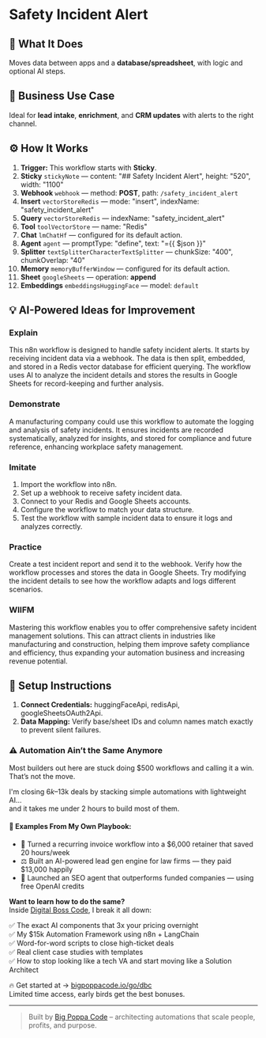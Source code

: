 # Safety Incident Alert
  ## 🚀 What It Does
  Moves data between apps and a **database/spreadsheet**, with logic and optional AI steps.
  
  ## 💼 Business Use Case
  Ideal for **lead intake**, **enrichment**, and **CRM updates** with alerts to the right channel.
  
  ## ⚙️ How It Works
  1. **Trigger:** This workflow starts with **Sticky**.
  2. **Sticky** `stickyNote` — content: "## Safety Incident Alert", height: "520", width: "1100"
3. **Webhook** `webhook` — method: **POST**, path: `/safety_incident_alert`
4. **Insert** `vectorStoreRedis` — mode: "insert", indexName: "safety_incident_alert"
5. **Query** `vectorStoreRedis` — indexName: "safety_incident_alert"
6. **Tool** `toolVectorStore` — name: "Redis"
7. **Chat** `lmChatHf` — configured for its default action.
8. **Agent** `agent` — promptType: "define", text: "={{ $json }}"
9. **Splitter** `textSplitterCharacterTextSplitter` — chunkSize: "400", chunkOverlap: "40"
10. **Memory** `memoryBufferWindow` — configured for its default action.
11. **Sheet** `googleSheets` — operation: **append**
12. **Embeddings** `embeddingsHuggingFace` — model: `default`
  
  ## 💡 AI-Powered Ideas for Improvement
  ### Explain
This n8n workflow is designed to handle safety incident alerts. It starts by receiving incident data via a webhook. The data is then split, embedded, and stored in a Redis vector database for efficient querying. The workflow uses AI to analyze the incident details and stores the results in Google Sheets for record-keeping and further analysis.

### Demonstrate
A manufacturing company could use this workflow to automate the logging and analysis of safety incidents. It ensures incidents are recorded systematically, analyzed for insights, and stored for compliance and future reference, enhancing workplace safety management.

### Imitate
1. Import the workflow into n8n.
2. Set up a webhook to receive safety incident data.
3. Connect to your Redis and Google Sheets accounts.
4. Configure the workflow to match your data structure.
5. Test the workflow with sample incident data to ensure it logs and analyzes correctly.

### Practice
Create a test incident report and send it to the webhook. Verify how the workflow processes and stores the data in Google Sheets. Try modifying the incident details to see how the workflow adapts and logs different scenarios.

### WIIFM
Mastering this workflow enables you to offer comprehensive safety incident management solutions. This can attract clients in industries like manufacturing and construction, helping them improve safety compliance and efficiency, thus expanding your automation business and increasing revenue potential.
  
  ## 🔧 Setup Instructions
  1. **Connect Credentials:** huggingFaceApi, redisApi, googleSheetsOAuth2Api.
2. **Data Mapping:** Verify base/sheet IDs and column names match exactly to prevent silent failures.
  
### ⚠️ Automation Ain’t the Same Anymore

Most builders out here are stuck doing $500 workflows and calling it a win.  
That’s not the move.  

I'm closing $6k–$13k deals by stacking simple automations with lightweight AI...  
and it takes me under 2 hours to build most of them.

#### 🧠 Examples From My Own Playbook:
- 🔁 Turned a recurring invoice workflow into a $6,000 retainer that saved 20 hours/week  
- ⚖️ Built an AI-powered lead gen engine for law firms — they paid $13,000 happily  
- 🚀 Launched an SEO agent that outperforms funded companies — using free OpenAI credits  

**Want to learn how to do the same?**  
Inside [Digital Boss Code](https://bigpoppacode.io/go/dbc), I break it all down:

✅ The exact AI components that 3x your pricing overnight  
✅ My $15k Automation Framework using n8n + LangChain  
✅ Word-for-word scripts to close high-ticket deals  
✅ Real client case studies with templates  
✅ How to stop looking like a tech VA and start moving like a Solution Architect  

🔥 Get started at → [bigpoppacode.io/go/dbc](https://bigpoppacode.io/go/dbc)  
Limited time access, early birds get the best bonuses.

---
> Built by [Big Poppa Code](https://bigpoppacode.io) – architecting automations that scale people, profits, and purpose.
  
